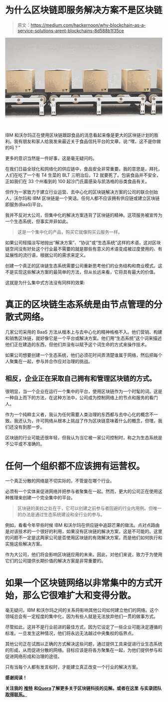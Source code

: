 # 为什么区块链即服务解决方案不是区块链

> 原文：<https://medium.com/hackernoon/why-blockchain-as-a-service-solutions-arent-blockchains-8d588b1f35ce>

![](img/d12f88b667b2bc4b5b4b15a183b8d8f3.png)

IBM 和沃尔玛正在使用区块链跟踪食品的消息看起来像是更大的区块链计划的胜利。我有朋友和家人给我发来最近关于食品信托平台的文章，说:“嘿，这不是你做的吗？”

更多的意识当然是一件好事，这是毫无疑问的。

在我们日益全球化和网络化的供应链中，食品安全非常重要。我的意思是，拜托，人们在吃了一个有 T4 生菜的 BLT 三明治后，T2 就要死了。包装食品并不安全，正如我们在 33 个州看到的 100 起沙门氏菌感染与凯洛格的谷类食品有关。

但作为一家致力于建立行业运营、去中心化的区块链解决方案的公司的联合创始人，沃尔玛和 IBM 区块链是一个笑话。任何人都不应该拥有供应链或建立区块链即服务(BaaS)平台。

我并不反对大公司，但集中化的解决方案违背了区块链的精神。这项服务被宣传为一个生态系统，但事实并非如此。

> 这是一个集中化的产品，购买它就像购买云服务一样。

如果公司轻描淡写地抛出“解决方案”、“协议”或“生态系统”这样的术语，这对区块链空间没有好处这个行业最不需要的就是那些有意义的术语变成被过度使用的、有延展性的流行语，根据公司的需求来定义。

创建一个真正的区块链生态系统需要公司重新思考他们的业务结构和商业模式。这不是实现这些解决方案的最简单的方法，但从长远来看，它将具有最大的价值。

这就是为什么集中式方法没有同样的效果:

# **真正的区块链生态系统是由节点管理的分散式网络。**

几家公司采用的 BaaS 方法从根本上与去中心化的精神格格不入。他们营销、构建和销售区块链，就好像它是一个平台或解决方案。他们用“生态系统”这个词来描述他们正在建造的东西，但他们并没有以赋予这个词生命的方式来操作技术。

如果公司想要创建一个生态系统，他们必须花时间弄清楚谁属于网络，然后把每个人聚集在一起，参与并合作应对治理的挑战。

## 相反，企业正在采取自己拥有和管理区块链的方式。

很明显，当一个企业在运行一个集中的平台，使用区块链作为一个时髦的词。这是一种自上而下的方法，在这种方法中，公司成为控制网络上的节点和服务的看门人。

作为一个纯粹主义者，我认为任何需要人类治理的东西都与去中心化的概念不一致。我还认为，许可网络从根本上挑战了作为区块链意味着什么的概念，但嘿，我们还没有到那一步。

区块链的行业可能还很年轻，但我认为当它被一家公司控制时，称之为生态系统是不公平或不准确的。

# **任何一个组织都不应该拥有运营权。**

一个真正分散的网络是不切实际的，不管是在哪个行业。

必须有一个实体来促进网络并把参与者聚集在一起。然而，更大的公司正在使用这种推理来创建一个完全集中的平台。

> 区块链的美妙之处在于，它可以创建之前参与者回避的行业内用例。但唯一的办法是通过生态系统建设和全行业的参与。

例如，看看今年早些时候 IBM 和沃尔玛在供应链中追踪芒果的做法。点对点路由是对该技术的一个很好的利用，如果没有区块链的解决方案，这是不可能的。这里的问题不一定是这两家公司是否使用区块链的有效解决方案，而是他们如何执行和实施这些解决方案。

作为大公司，他们将会影响区块链应用的未来。因此，对他们来说，致力于为使用它们的公司提供长期价值的解决方案是非常重要的。

# **如果一个区块链网络以非常集中的方式开始，那么它很难扩大和变得分散。**

毫无疑问，IBM 和沃尔玛之间的关系将影响其他公司如何建立他们的网络。这个领域总会有一定程度的集中化，因为有些人就是无法放弃他们一贯的做事方式。

尽管如此，这并不是行业前进的最佳方式，因为它设定了一些企业可能决定遵循的标准。一旦发生这种情况，他们将永远无法越过中央集权的临界点。

其他公司正在试图以正确的方式解决这些问题，通过提供工具来促进行业生态系统的形成，从而促进分散的网络。目标应该是将各方聚集在一起，为他们提供参与和促进网络形成和治理的途径。

只有当每个人都有发言权时，才能建立真正改变一个行业的解决方案。

**感谢阅读！**

**关注我的** [**推特**](https://twitter.com/iamSamsterdam) **和**[**Quora**](https://www.quora.com/profile/Samantha-Radocchia)**了解更多关于区块链科技的见解。或者在这里** **与实录团队** [**取得联系。**](https://chronicled.typeform.com/to/y80B2Y)